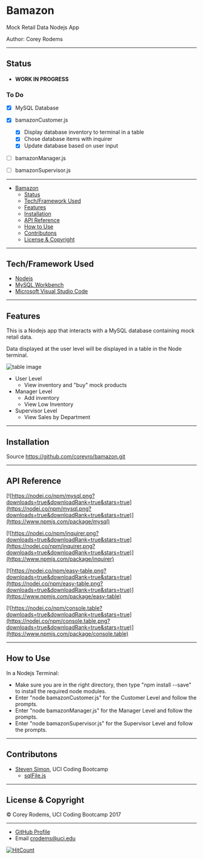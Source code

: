 # Bamazon
Mock Retail Data Nodejs App

Author: Corey Rodems


---
## Status
- #### WORK IN PROGRESS

### To Do
- [x] MySQL Database
- [x] bamazonCustomer.js
    - [x] Display database inventory to terminal in a table
    - [x] Chose database items with inquirer
    - [x] Update database based on user input
- [ ] bamazonManager.js
- [ ] bamazonSupervisor.js


---
<!-- TOC -->

- [Bamazon](#bamazon)
    - [Status](#status)
    - [Tech/Framework Used](#techframework-used)
    - [Features](#features)
    - [Installation](#installation)
    - [API Reference](#api-reference)
    - [How to Use](#how-to-use)
    - [Contributons](#contributons)
    - [License & Copyright](#license-copyright)

<!-- /TOC -->

---
## Tech/Framework Used
- [Nodejs](https://nodejs.org/en/ "Nodejs")
- [MySQL Workbench](https://www.mysql.com/products/workbench/ "MySQL Workbench")
- [Microsoft Visual Studio Code](https://code.visualstudio.com/ "Visual Studio Code")

---
## Features
This is a Nodejs app that interacts with a MySQL database containing mock retail data.

Data displayed at the user level will be displayed in a table in the Node terminal.

![table image](http://i.imgur.com/7a7QILC.png)

- User Level
    - View inventory and "buy" mock products
- Manager Level
    - Add inventory
    - View Low Inventory
- Supervisor Level
    - View Sales by Department


---
## Installation
Source https://github.com/coreyro/bamazon.git


---
## API Reference

[![https://nodei.co/npm/mysql.png?downloads=true&downloadRank=true&stars=true](https://nodei.co/npm/mysql.png?downloads=true&downloadRank=true&stars=true)](https://www.npmjs.com/package/mysql)

[![https://nodei.co/npm/inquirer.png?downloads=true&downloadRank=true&stars=true](https://nodei.co/npm/inquirer.png?downloads=true&downloadRank=true&stars=true)](https://www.npmjs.com/package/inquirer)

[![https://nodei.co/npm/easy-table.png?downloads=true&downloadRank=true&stars=true](https://nodei.co/npm/easy-table.png?downloads=true&downloadRank=true&stars=true)](https://www.npmjs.com/package/easy-table)

[![https://nodei.co/npm/console.table?downloads=true&downloadRank=true&stars=true](https://nodei.co/npm/console.table.png?downloads=true&downloadRank=true&stars=true)](https://www.npmjs.com/package/console.table)


---

## How to Use
In a Nodejs Terminal:
- Make sure you are in the right directory, then type "npm install --save" to install the required node modules.
- Enter "node bamazonCustomer.js" for the Customer Level and follow the prompts.
- Enter "node bamazonManager.js" for the Manager Level and follow the prompts.
- Enter "node bamazonSupervisor.js" for the Supervisor Level and follow the prompts.

---

## Contributons
- [Steven Simon](https://github.com/theRealScoobaSteve "Steven Simon"), UCI Coding Bootcamp
    - [sqlFile.js](https://github.com/CoreyRo/bamazon/blob/master/sqlFile.js "SQL Object")

---

## License & Copyright
© Corey Rodems, UCI Coding Bootcamp 2017

---
- [GitHub Profile](https://www,github.com/coreyro)
- Email crodems@uci.edu

[![HitCount](https://hitt.herokuapp.com/CoreyRo/Flashcard-Generator.svg)](https://github.com/CoreyRo/bamazon)
